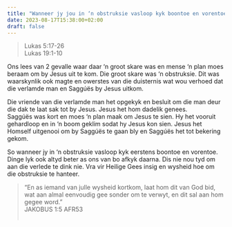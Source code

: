```yaml
---
title: "Wanneer jy jou in ‘n obstruksie vasloop kyk boontoe en vorentoe"
date: 2023-08-17T15:38:00+02:00
draft: false
---
```

<html>
 <head></head>
 <body>
  <blockquote>
   <p>Lukas 5:17-26<br>Lukas 19:1-10</p>
  </blockquote>
  <p>Ons lees van 2 gevalle waar daar ‘n groot skare was en mense ‘n plan moes beraam om by Jesus uit te kom. Die groot skare was ‘n obstruksie. Dit was waarskynlik ook magte en owerstes van die duisternis wat wou verhoed dat die verlamde man en Saggúës by Jesus uitkom.</p>
  <p>Die vriende van die verlamde man het opgekyk en besluit om die man deur die dak te laat sak tot by Jesus. Jesus het hom dadelik genees.&nbsp;<br>Saggúës was kort en moes ‘n plan maak om Jesus te sien. Hy het vooruit gehardloop en in ‘n boom geklim sodat hy Jesus kon sien. Jesus het Homself uitgenooi om by Saggúës te gaan bly en Saggúës het tot bekering gekom.</p>
  <p>So wanneer jy in ‘n obstruksie vasloop kyk eerstens boontoe en vorentoe. Dinge lyk ook altyd beter as ons van bo afkyk daarna. Dis nie nou tyd om aan die verlede te dink nie. Vra vir Heilige Gees insig en wysheid hoe om die obstruksie te hanteer.</p>
  <blockquote>
   <p>“En as iemand van julle wysheid kortkom, laat hom dit van God bid, wat aan almal eenvoudig gee sonder om te verwyt, en dit sal aan hom gegee word.”<br>‭‭JAKOBUS‬ ‭1‬:‭5‬ ‭AFR53‬‬<br>&nbsp;</p>
  </blockquote>
  <p>&nbsp;</p>
 </body>
</html>